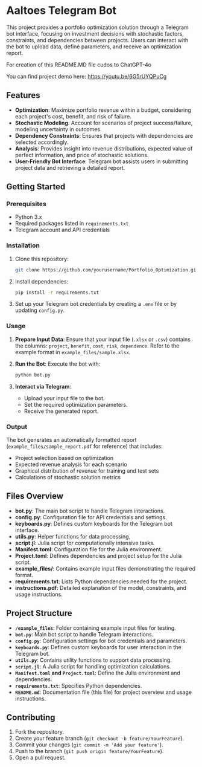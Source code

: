 
# Aaltoes Telegram Bot

This project provides a portfolio optimization solution through a Telegram bot interface, focusing on investment decisions with stochastic factors, constraints, and dependencies between projects. Users can interact with the bot to upload data, define parameters, and receive an optimization report.

For creation of this README.MD file cudos to ChatGPT-4o

You can find project demo here:
https://youtu.be/6G5rUYQPuCg

## Features

- **Optimization**: Maximize portfolio revenue within a budget, considering each project's cost, benefit, and risk of failure.
- **Stochastic Modeling**: Account for scenarios of project success/failure, modeling uncertainty in outcomes.
- **Dependency Constraints**: Ensures that projects with dependencies are selected accordingly.
- **Analysis**: Provides insight into revenue distributions, expected value of perfect information, and price of stochastic solutions.
- **User-Friendly Bot Interface**: Telegram bot assists users in submitting project data and retrieving a detailed report.

## Getting Started

### Prerequisites

- Python 3.x
- Required packages listed in `requirements.txt`
- Telegram account and API credentials

### Installation

1. Clone this repository:
   ```bash
   git clone https://github.com/yourusername/Portfolio_Optimization.git
   ```
2. Install dependencies:
   ```bash
   pip install -r requirements.txt
   ```

3. Set up your Telegram bot credentials by creating a `.env` file or by updating `config.py`.

### Usage

1. **Prepare Input Data**: Ensure that your input file (`.xlsx` or `.csv`) contains the columns: `project`, `benefit`, `cost`, `risk`, `dependence`. Refer to the example format in `example_files/sample.xlsx`.

2. **Run the Bot**: Execute the bot with:
   ```bash
   python bot.py
   ```

3. **Interact via Telegram**: 
   - Upload your input file to the bot.
   - Set the required optimization parameters.
   - Receive the generated report.

### Output

The bot generates an automatically formatted report (`example_files/sample_report.pdf` for reference) that includes:

- Project selection based on optimization
- Expected revenue analysis for each scenario
- Graphical distribution of revenue for training and test sets
- Calculations of stochastic solution metrics

## Files Overview

- **bot.py**: The main bot script to handle Telegram interactions.
- **config.py**: Configuration file for API credentials and settings.
- **keyboards.py**: Defines custom keyboards for the Telegram bot interface.
- **utils.py**: Helper functions for data processing.
- **script.jl**: Julia script for computationally intensive tasks.
- **Manifest.toml**: Configuration file for the Julia environment.
- **Project.toml**: Defines dependencies and project setup for the Julia script.
- **example_files/**: Contains example input files demonstrating the required format.
- **requirements.txt**: Lists Python dependencies needed for the project.
- **instructions.pdf**: Detailed explanation of the model, constraints, and usage instructions.

## Project Structure

- **`/example_files`**: Folder containing example input files for testing.
- **`bot.py`**: Main bot script to handle Telegram interactions.
- **`config.py`**: Configuration settings for bot credentials and parameters.
- **`keyboards.py`**: Defines custom keyboards for user interaction in the Telegram bot.
- **`utils.py`**: Contains utility functions to support data processing.
- **`script.jl`**: A Julia script for handling optimization calculations.
- **`Manifest.toml` and `Project.toml`**: Define the Julia environment and dependencies.
- **`requirements.txt`**: Specifies Python dependencies.
- **`README.md`**: Documentation file (this file) for project overview and usage instructions.

## Contributing

1. Fork the repository.
2. Create your feature branch (`git checkout -b feature/YourFeature`).
3. Commit your changes (`git commit -m 'Add your feature'`).
4. Push to the branch (`git push origin feature/YourFeature`).
5. Open a pull request.
